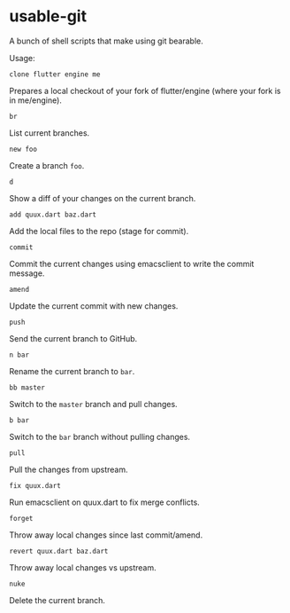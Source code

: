# usable-git
A bunch of shell scripts that make using git bearable.

Usage:

`clone flutter engine me`

  Prepares a local checkout of your fork of flutter/engine (where your
  fork is in me/engine).


`br`

  List current branches.


`new foo`

  Create a branch `foo`.


`d`

  Show a diff of your changes on the current branch.


`add quux.dart baz.dart`

  Add the local files to the repo (stage for commit).


`commit`

  Commit the current changes using emacsclient to write the commit message.


`amend`

  Update the current commit with new changes.


`push`

  Send the current branch to GitHub.


`n bar`

  Rename the current branch to `bar`.


`bb master`

  Switch to the `master` branch and pull changes.


`b bar`

  Switch to the `bar` branch without pulling changes.


`pull`

  Pull the changes from upstream.


`fix quux.dart`

  Run emacsclient on quux.dart to fix merge conflicts.


`forget`

  Throw away local changes since last commit/amend.


`revert quux.dart baz.dart`

  Throw away local changes vs upstream.


`nuke`

  Delete the current branch.

